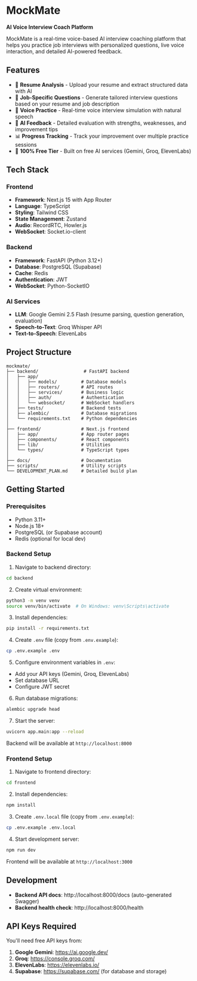 # MockMate

**AI Voice Interview Coach Platform**

MockMate is a real-time voice-based AI interview coaching platform that helps you practice job interviews with personalized questions, live voice interaction, and detailed AI-powered feedback.

## Features

- 📄 **Resume Analysis** - Upload your resume and extract structured data with AI
- 🎯 **Job-Specific Questions** - Generate tailored interview questions based on your resume and job description
- 🎤 **Voice Practice** - Real-time voice interview simulation with natural speech
- 🤖 **AI Feedback** - Detailed evaluation with strengths, weaknesses, and improvement tips
- 📊 **Progress Tracking** - Track your improvement over multiple practice sessions
- 💯 **100% Free Tier** - Built on free AI services (Gemini, Groq, ElevenLabs)

## Tech Stack

### Frontend
- **Framework**: Next.js 15 with App Router
- **Language**: TypeScript
- **Styling**: Tailwind CSS
- **State Management**: Zustand
- **Audio**: RecordRTC, Howler.js
- **WebSocket**: Socket.io-client

### Backend
- **Framework**: FastAPI (Python 3.12+)
- **Database**: PostgreSQL (Supabase)
- **Cache**: Redis
- **Authentication**: JWT
- **WebSocket**: Python-SocketIO

### AI Services
- **LLM**: Google Gemini 2.5 Flash (resume parsing, question generation, evaluation)
- **Speech-to-Text**: Groq Whisper API
- **Text-to-Speech**: ElevenLabs

## Project Structure

```
mockmate/
├── backend/                 # FastAPI backend
│   ├── app/
│   │   ├── models/         # Database models
│   │   ├── routers/        # API routes
│   │   ├── services/       # Business logic
│   │   ├── auth/           # Authentication
│   │   └── websocket/      # WebSocket handlers
│   ├── tests/              # Backend tests
│   ├── alembic/            # Database migrations
│   └── requirements.txt    # Python dependencies
│
├── frontend/               # Next.js frontend
│   ├── app/                # App router pages
│   ├── components/         # React components
│   ├── lib/                # Utilities
│   └── types/              # TypeScript types
│
├── docs/                   # Documentation
├── scripts/                # Utility scripts
└── DEVELOPMENT_PLAN.md     # Detailed build plan
```

## Getting Started

### Prerequisites

- Python 3.11+
- Node.js 18+
- PostgreSQL (or Supabase account)
- Redis (optional for local dev)

### Backend Setup

1. Navigate to backend directory:
```bash
cd backend
```

2. Create virtual environment:
```bash
python3 -m venv venv
source venv/bin/activate  # On Windows: venv\Scripts\activate
```

3. Install dependencies:
```bash
pip install -r requirements.txt
```

4. Create `.env` file (copy from `.env.example`):
```bash
cp .env.example .env
```

5. Configure environment variables in `.env`:
- Add your API keys (Gemini, Groq, ElevenLabs)
- Set database URL
- Configure JWT secret

6. Run database migrations:
```bash
alembic upgrade head
```

7. Start the server:
```bash
uvicorn app.main:app --reload
```

Backend will be available at `http://localhost:8000`

### Frontend Setup

1. Navigate to frontend directory:
```bash
cd frontend
```

2. Install dependencies:
```bash
npm install
```

3. Create `.env.local` file (copy from `.env.example`):
```bash
cp .env.example .env.local
```

4. Start development server:
```bash
npm run dev
```

Frontend will be available at `http://localhost:3000`

## Development

- **Backend API docs**: http://localhost:8000/docs (auto-generated Swagger)
- **Backend health check**: http://localhost:8000/health

## API Keys Required

You'll need free API keys from:

1. **Google Gemini**: https://ai.google.dev/
2. **Groq**: https://console.groq.com/
3. **ElevenLabs**: https://elevenlabs.io/
4. **Supabase**: https://supabase.com/ (for database and storage)

